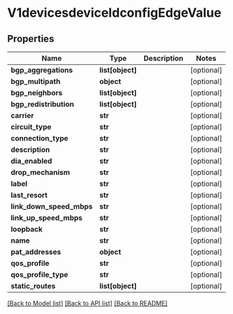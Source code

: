 # V1devicesdeviceIdconfigEdgeValue

## Properties
Name | Type | Description | Notes
------------ | ------------- | ------------- | -------------
**bgp_aggregations** | **list[object]** |  | [optional] 
**bgp_multipath** | **object** |  | [optional] 
**bgp_neighbors** | **list[object]** |  | [optional] 
**bgp_redistribution** | **list[object]** |  | [optional] 
**carrier** | **str** |  | [optional] 
**circuit_type** | **str** |  | [optional] 
**connection_type** | **str** |  | [optional] 
**description** | **str** |  | [optional] 
**dia_enabled** | **str** |  | [optional] 
**drop_mechanism** | **str** |  | [optional] 
**label** | **str** |  | [optional] 
**last_resort** | **str** |  | [optional] 
**link_down_speed_mbps** | **str** |  | [optional] 
**link_up_speed_mbps** | **str** |  | [optional] 
**loopback** | **str** |  | [optional] 
**name** | **str** |  | [optional] 
**pat_addresses** | **object** |  | [optional] 
**qos_profile** | **str** |  | [optional] 
**qos_profile_type** | **str** |  | [optional] 
**static_routes** | **list[object]** |  | [optional] 

[[Back to Model list]](../README.md#documentation-for-models) [[Back to API list]](../README.md#documentation-for-api-endpoints) [[Back to README]](../README.md)


